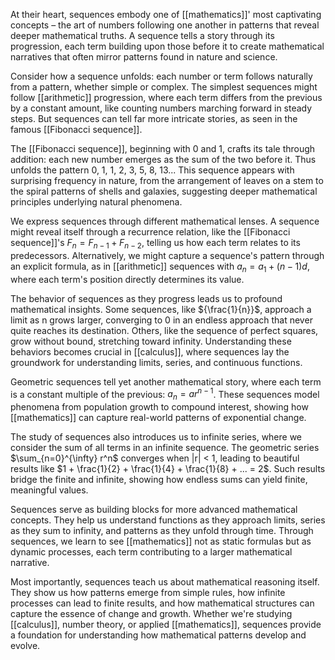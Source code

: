At their heart, sequences embody one of [[mathematics]]' most captivating concepts – the art of numbers following one another in patterns that reveal deeper mathematical truths. A sequence tells a story through its progression, each term building upon those before it to create mathematical narratives that often mirror patterns found in nature and science.

Consider how a sequence unfolds: each number or term follows naturally from a pattern, whether simple or complex. The simplest sequences might follow [[arithmetic]] progression, where each term differs from the previous by a constant amount, like counting numbers marching forward in steady steps. But sequences can tell far more intricate stories, as seen in the famous [[Fibonacci sequence]].

The [[Fibonacci sequence]], beginning with 0 and 1, crafts its tale through addition: each new number emerges as the sum of the two before it. Thus unfolds the pattern 0, 1, 1, 2, 3, 5, 8, 13... This sequence appears with surprising frequency in nature, from the arrangement of leaves on a stem to the spiral patterns of shells and galaxies, suggesting deeper mathematical principles underlying natural phenomena.

We express sequences through different mathematical lenses. A sequence might reveal itself through a recurrence relation, like the [[Fibonacci sequence]]'s $F_n = F_{n-1} + F_{n-2}$, telling us how each term relates to its predecessors. Alternatively, we might capture a sequence's pattern through an explicit formula, as in [[arithmetic]] sequences with $a_n = a_1 + (n-1)d$, where each term's position directly determines its value.

The behavior of sequences as they progress leads us to profound mathematical insights. Some sequences, like ${\frac{1}{n}}$, approach a limit as n grows larger, converging to 0 in an endless approach that never quite reaches its destination. Others, like the sequence of perfect squares, grow without bound, stretching toward infinity. Understanding these behaviors becomes crucial in [[calculus]], where sequences lay the groundwork for understanding limits, series, and continuous functions.

Geometric sequences tell yet another mathematical story, where each term is a constant multiple of the previous: $a_n = ar^{n-1}$. These sequences model phenomena from population growth to compound interest, showing how [[mathematics]] can capture real-world patterns of exponential change.

The study of sequences also introduces us to infinite series, where we consider the sum of all terms in an infinite sequence. The geometric series $\sum_{n=0}^{\infty} r^n$ converges when |r| < 1, leading to beautiful results like $1 + \frac{1}{2} + \frac{1}{4} + \frac{1}{8} + ... = 2$. Such results bridge the finite and infinite, showing how endless sums can yield finite, meaningful values.

Sequences serve as building blocks for more advanced mathematical concepts. They help us understand functions as they approach limits, series as they sum to infinity, and patterns as they unfold through time. Through sequences, we learn to see [[mathematics]] not as static formulas but as dynamic processes, each term contributing to a larger mathematical narrative.

Most importantly, sequences teach us about mathematical reasoning itself. They show us how patterns emerge from simple rules, how infinite processes can lead to finite results, and how mathematical structures can capture the essence of change and growth. Whether we're studying [[calculus]], number theory, or applied [[mathematics]], sequences provide a foundation for understanding how mathematical patterns develop and evolve.